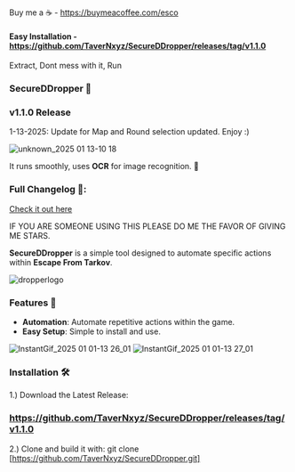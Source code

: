 Buy me a ☕ - https://buymeacoffee.com/esco

#### Easy Installation - https://github.com/TaverNxyz/SecureDDropper/releases/tag/v1.1.0

Extract, Dont mess with it, Run

### SecureDDropper 🚀
### v1.1.0 Release

1-13-2025: Update for Map and Round selection updated. Enjoy :)

![unknown_2025 01 13-10 18](https://github.com/user-attachments/assets/25224da6-21cd-4537-93be-de88b7dad3a1)


It runs smoothly, uses **OCR** for image recognition. 🎯

### Full Changelog 📜:
[Check it out here](https://github.com/TaverNxyz/Esco-sDropper/commits/v1.0.0)

IF YOU ARE SOMEONE USING THIS PLEASE DO ME THE FAVOR OF GIVING ME STARS.

**SecureDDropper** is a simple tool designed to automate specific actions within **Escape From Tarkov**.

![dropperlogo](https://github.com/user-attachments/assets/b33adbcd-4f27-47da-a329-8b0ea70bfd81)

### Features 🌟
- **Automation**: Automate repetitive actions within the game.  
- **Easy Setup**: Simple to install and use.  


![InstantGif_2025 01 01-13 26_01](https://github.com/user-attachments/assets/74cfa14b-14df-42cf-9bd7-5556cf8ef017)
![InstantGif_2025 01 01-13 27_01](https://github.com/user-attachments/assets/149b34a0-9fbf-4ea1-b00b-608e963212f2)


### Installation 🛠️
1.) Download the Latest Release:
### https://github.com/TaverNxyz/SecureDDropper/releases/tag/v1.1.0

2.) Clone and build it with:  git clone [https://github.com/TaverNxyz/SecureDDropper.git]
